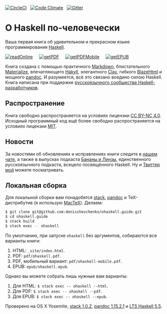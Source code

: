 [![CircleCI](https://circleci.com/gh/denisshevchenko/ohaskell.guide.svg?style=shield&circle-token=42b4b253957b4896ad05759fce3a7ae576ac8a72)](https://circleci.com/gh/denisshevchenko/ohaskell.guide)&nbsp;&nbsp;&nbsp;[![Code Climate](https://codeclimate.com/github/denisshevchenko/ohaskell.guide/badges/gpa.svg)](https://codeclimate.com/github/denisshevchenko/ohaskell.guide)&nbsp;&nbsp;&nbsp;[![Gitter](https://img.shields.io/gitter/room/nwjs/nw.js.svg)](https://gitter.im/denisshevchenko/ohaskell-book)

# О Haskell по-человечески

Ваша первая книга об удивительном и прекрасном языке программирования [Haskell](https://www.haskell.org/).

[![readOnline](https://img.shields.io/badge/read-online-blue.svg)](http://www.ohaskell.guide/init.html)&nbsp;&nbsp;&nbsp;&nbsp;&nbsp;[![getPDF](https://img.shields.io/badge/get-PDF-red.svg)](https://github.com/denisshevchenko/ohaskell.guide/blob/master/pdf/ohaskell.pdf?raw=true)&nbsp;&nbsp;&nbsp;&nbsp;&nbsp;[![getPDFMobile](https://img.shields.io/badge/get-PDF%20mobile-orange.svg)](https://github.com/denisshevchenko/ohaskell.guide/blob/master/pdf/ohaskell-mobile.pdf?raw=true)&nbsp;&nbsp;&nbsp;&nbsp;&nbsp;[![getEPUB](https://img.shields.io/badge/get-EPUB-green.svg)](https://github.com/denisshevchenko/ohaskell.guide/blob/master/epub/ohaskell.epub?raw=true)

Книга создана с помощью практичного [Markdown](https://help.github.com/categories/writing-on-github/), блистательного [Materialize](http://materializecss.com/), впечатляющего [Hakyll](https://jaspervdj.be/hakyll/), элегантного [Clay](http://fvisser.nl/clay/), гибкого [BlazeHtml](https://jaspervdj.be/blaze/) и мощного [pandoc](http://pandoc.org/). И разумеется, всё это связано воедино силою Haskell. Книга написана при поддержке [русскоязычного сообщества Haskell-разработчиков](http://ruhaskell.org/).

## Распространение

Книга свободно распространяется на условиях лицензии [CC BY-NC 4.0](http://creativecommons.org/licenses/by-nc/4.0/deed.ru). Исходный программный код ещё более свободно распространяется на условиях лицензии [MIT](https://opensource.org/licenses/MIT).

## Новости

За новостями об обновлениях и исправлениях книги следите в [нашем чате](https://gitter.im/denisshevchenko/ohaskell-book), а также в выпусках подкаста [Бананы и Линзы](http://bananasandlenses.net/), единственного русскоязычного подкаста, всецело посвящённого Haskell. Ну и [Твиттер мой](https://twitter.com/dshevchenko_biz) можете посматривать.

## Локальная сборка

Для локальной сборки вам понадобятся [stack](http://docs.haskellstack.org/en/stable/README/), [pandoc](http://pandoc.org/) и TeX-дистрибутив (я использую [MacTeX](https://tug.org/mactex/)). Делаем:

```bash
$ git clone git@github.com:denisshevchenko/ohaskell.guide.git
$ cd ohaskell.guide
$ stack build
$ stack exec -- ohaskell
```

По умолчанию, при запуске `ohaskell` без аргументов, собираются все варианты книги:

1. HTML: `_site/index.html`.
2. PDF: `pdf/ohaskell.pdf`.
3. PDF, мобильный вариант: `pdf/ohaskell-mobile.pdf`.
4. EPUB: `epub/ohaskell.epub`.

Однако вы можете собрать лишь нужные вам варианты:

1. Для HTML: `$ stack exec -- ohaskell --html`.
2. Для PDF:  `$ stack exec -- ohaskell --pdf`.
3. Для EPUB: `$ stack exec -- ohaskell --epub`.

Проверено на OS X Yosemite, [stack 1.0.2](http://docs.haskellstack.org/en/stable/README/), [pandoc 1.15.2.1](https://github.com/jgm/pandoc/releases/tag/1.15.2) и [LTS Haskell 5.5](https://www.stackage.org/lts-5.5).
